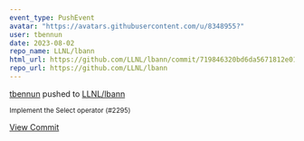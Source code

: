 ```yaml
---
event_type: PushEvent
avatar: "https://avatars.githubusercontent.com/u/8348955?"
user: tbennun
date: 2023-08-02
repo_name: LLNL/lbann
html_url: https://github.com/LLNL/lbann/commit/719846320bd6da5671812e0141acbf1005aa4b18
repo_url: https://github.com/LLNL/lbann
---
```


<a href='https://github.com/tbennun' target='_blank'>tbennun</a> pushed to <a href='https://github.com/LLNL/lbann' target='_blank'>LLNL/lbann</a>

<small>Implement the Select operator (#2295)</small>

<a href='https://github.com/LLNL/lbann/commit/719846320bd6da5671812e0141acbf1005aa4b18' target='_blank'>View Commit</a>